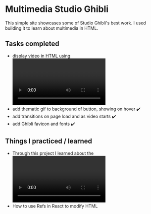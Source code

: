 # Multimedia Studio Ghibli

This simple site showcases some of Studio Ghibli's best work. I used building it to learn about multimedia in HTML.

## Tasks completed

- display video in HTML using <video> element, rendered to full screen with audio playing by default ✔️
- add thematic gif to background of button, showing on hover ✔️
- add transitions on page load and as video starts ✔️
- add Ghibli favicon and fonts ✔️

## Things I practiced / learned

- Through this project I learned about the <video> element
  --- its inbuilt properties (e.g. controls, muted, autoplay)
  --- browser behaviours (e.g. autoplay is possible but only muted, except with user interaction)
- How to use Refs in React to modify HTML
